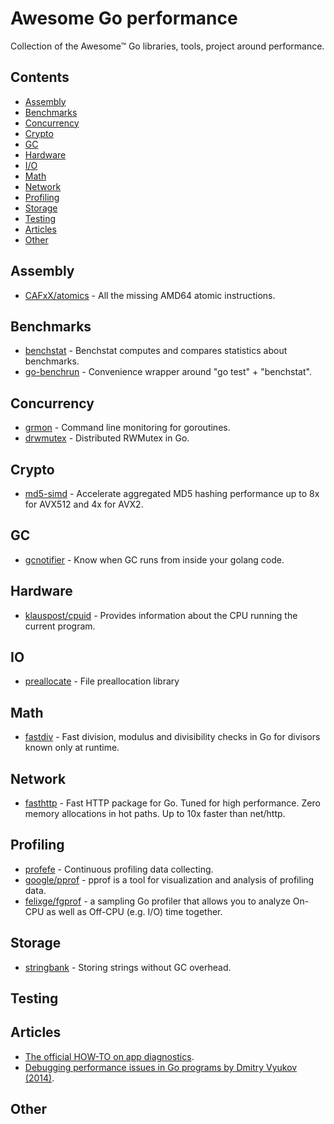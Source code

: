 # Awesome Go performance

Collection of the Awesome™ Go libraries, tools, project around performance.

## Contents

- [Assembly](#assembly)
- [Benchmarks](#benchmarks)
- [Concurrency](#concurrency)
- [Crypto](#crypto)
- [GC](#GC)
- [Hardware](#hardware)
- [I/O](#io)
- [Math](#math)
- [Network](#network)
- [Profiling](#profiling)
- [Storage](#storage)
- [Testing](#testing)
- [Articles](#articles)
- [Other](#other)

## Assembly

- [CAFxX/atomics](https://github.com/CAFxX/atomics) - All the missing AMD64 atomic instructions.

## Benchmarks

- [benchstat](https://godoc.org/golang.org/x/perf/cmd/benchstat) - Benchstat computes and compares statistics about benchmarks.
- [go-benchrun](https://github.com/quasilyte/go-benchrun) - Convenience wrapper around "go test" + "benchstat".

## Concurrency

- [grmon](https://github.com/bcicen/grmon) - Command line monitoring for goroutines.
- [drwmutex](https://github.com/jonhoo/drwmutex) - Distributed RWMutex in Go.

## Crypto

- [md5-simd](https://github.com/minio/md5-simd) - Accelerate aggregated MD5 hashing performance up to 8x for AVX512 and 4x for AVX2.

## GC

- [gcnotifier](https://github.com/CAFxX/gcnotifier) - Know when GC runs from inside your golang code.

## Hardware

- [klauspost/cpuid](https://github.com/klauspost/cpuid) - Provides information about the CPU running the current program.

## IO

- [preallocate](https://github.com/smallnest/preallocate) - File preallocation library

## Math

- [fastdiv](https://github.com/bmkessler/fastdiv) - Fast division, modulus and divisibility checks in Go for divisors known only at runtime.

## Network

- [fasthttp](https://github.com/valyala/fasthttp) - Fast HTTP package for Go. Tuned for high performance. Zero memory allocations in hot paths. Up to 10x faster than net/http.

## Profiling

- [profefe](https://github.com/profefe/profefe) - Continuous profiling data collecting.
- [google/pprof](https://github.com/google/pprof) - pprof is a tool for visualization and analysis of profiling data.
- [felixge/fgprof](https://github.com/felixge/fgprof) - a sampling Go profiler that allows you to analyze On-CPU as well as Off-CPU (e.g. I/O) time together.

## Storage

- [stringbank](https://github.com/philpearl/stringbank) - Storing strings without GC overhead.

## Testing

## Articles

- [The official HOW-TO on app diagnostics](https://golang.org/doc/diagnostics.html).
- [Debugging performance issues in Go programs by Dmitry Vyukov (2014)](https://software.intel.com/en-us/blogs/2014/05/10/debugging-performance-issues-in-go-programs).

## Other
